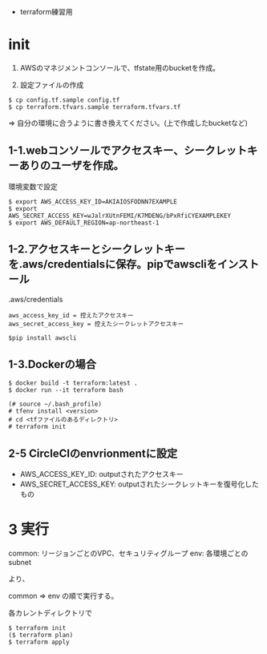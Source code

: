 * terraform練習用
# init

1. AWSのマネジメントコンソールで、tfstate用のbucketを作成。

2. 設定ファイルの作成
```
$ cp config.tf.sample config.tf
$ cp terraform.tfvars.sample terraform.tfvars.tf
```

=> 自分の環境に合うように書き換えてください。(上で作成したbucketなど)


## 1-1.webコンソールでアクセスキー、シークレットキーありのユーザを作成。

環境変数で設定
```
$ export AWS_ACCESS_KEY_ID=AKIAIOSFODNN7EXAMPLE
$ export AWS_SECRET_ACCESS_KEY=wJalrXUtnFEMI/K7MDENG/bPxRfiCYEXAMPLEKEY
$ export AWS_DEFAULT_REGION=ap-northeast-1
```

## 1-2.アクセスキーとシークレットキーを.aws/credentialsに保存。pipでawscliをインストール

.aws/credentials

```
aws_access_key_id = 控えたアクセスキー
aws_secret_access_key = 控えたシークレットアクセスキー
```

```
$pip install awscli
```

## 1-3.Dockerの場合


```
$ docker build -t terraform:latest .
$ docker run --it terraform bash
```

```
(# source ~/.bash_profile)
# tfenv install <version>
# cd <tfファイルのあるディレクトリ>
# terraform init
```

## 2-5 CircleCIのenvrionmentに設定
- AWS_ACCESS_KEY_ID: outputされたアクセスキー
- AWS_SECRET_ACCESS_KEY: outputされたシークレットキーを復号化したもの


# 3 実行

common: リージョンごとのVPC、セキュリティグループ 
env: 各環境ごとのsubnet

より、

common => env
の順で実行する。

各カレントディレクトリで

```
$ terraform init
($ terraform plan)
$ terraform apply
```
